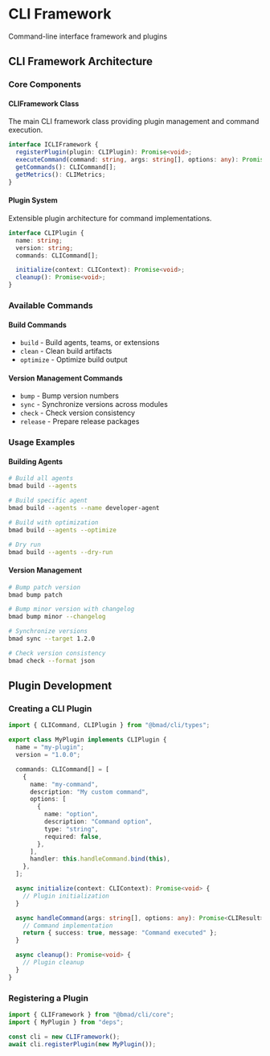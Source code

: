 # CLI Framework

Command-line interface framework and plugins

## CLI Framework Architecture

### Core Components

#### CLIFramework Class

The main CLI framework class providing plugin management and command execution.

```typescript
interface ICLIFramework {
  registerPlugin(plugin: CLIPlugin): Promise<void>;
  executeCommand(command: string, args: string[], options: any): Promise<CLIResult>;
  getCommands(): CLICommand[];
  getMetrics(): CLIMetrics;
}
```

#### Plugin System

Extensible plugin architecture for command implementations.

```typescript
interface CLIPlugin {
  name: string;
  version: string;
  commands: CLICommand[];

  initialize(context: CLIContext): Promise<void>;
  cleanup(): Promise<void>;
}
```

### Available Commands

#### Build Commands

- `build` - Build agents, teams, or extensions
- `clean` - Clean build artifacts
- `optimize` - Optimize build output

#### Version Management Commands

- `bump` - Bump version numbers
- `sync` - Synchronize versions across modules
- `check` - Check version consistency
- `release` - Prepare release packages

### Usage Examples

#### Building Agents

```bash
# Build all agents
bmad build --agents

# Build specific agent
bmad build --agents --name developer-agent

# Build with optimization
bmad build --agents --optimize

# Dry run
bmad build --agents --dry-run
```

#### Version Management

```bash
# Bump patch version
bmad bump patch

# Bump minor version with changelog
bmad bump minor --changelog

# Synchronize versions
bmad sync --target 1.2.0

# Check version consistency
bmad check --format json
```

## Plugin Development

### Creating a CLI Plugin

```typescript
import { CLICommand, CLIPlugin } from "@bmad/cli/types";

export class MyPlugin implements CLIPlugin {
  name = "my-plugin";
  version = "1.0.0";

  commands: CLICommand[] = [
    {
      name: "my-command",
      description: "My custom command",
      options: [
        {
          name: "option",
          description: "Command option",
          type: "string",
          required: false,
        },
      ],
      handler: this.handleCommand.bind(this),
    },
  ];

  async initialize(context: CLIContext): Promise<void> {
    // Plugin initialization
  }

  async handleCommand(args: string[], options: any): Promise<CLIResult> {
    // Command implementation
    return { success: true, message: "Command executed" };
  }

  async cleanup(): Promise<void> {
    // Plugin cleanup
  }
}
```

### Registering a Plugin

```typescript
import { CLIFramework } from "@bmad/cli/core";
import { MyPlugin } from "deps";

const cli = new CLIFramework();
await cli.registerPlugin(new MyPlugin());
```
